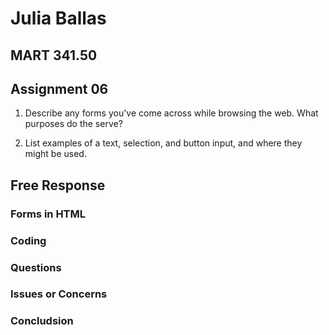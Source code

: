 # Julia Ballas

## MART 341.50

## Assignment 06

1. Describe any forms you've come across while browsing the web. What purposes do the serve?

2. List examples of a text, selection, and button input, and where they might be used.


## Free Response

### Forms in HTML


### Coding

### Questions
### Issues or Concerns
### Concludsion

